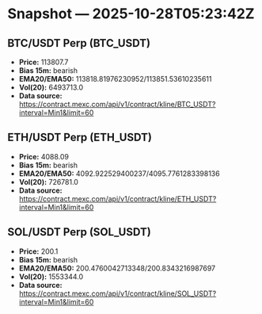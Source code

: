# Snapshot — 2025-10-28T05:23:42Z

## BTC/USDT Perp (BTC_USDT)
- **Price:** 113807.7
- **Bias 15m:** bearish
- **EMA20/EMA50:** 113818.81976230952/113851.53610235611
- **Vol(20):** 6493713.0
- **Data source:** https://contract.mexc.com/api/v1/contract/kline/BTC_USDT?interval=Min1&limit=60

## ETH/USDT Perp (ETH_USDT)
- **Price:** 4088.09
- **Bias 15m:** bearish
- **EMA20/EMA50:** 4092.922529400237/4095.7761283398136
- **Vol(20):** 726781.0
- **Data source:** https://contract.mexc.com/api/v1/contract/kline/ETH_USDT?interval=Min1&limit=60

## SOL/USDT Perp (SOL_USDT)
- **Price:** 200.1
- **Bias 15m:** bearish
- **EMA20/EMA50:** 200.4760042713348/200.8343216987697
- **Vol(20):** 1553344.0
- **Data source:** https://contract.mexc.com/api/v1/contract/kline/SOL_USDT?interval=Min1&limit=60
